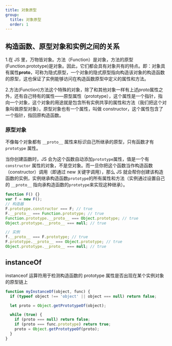 ```yaml
---
title: 对象原型
group:
  title: 对象原型
  order: 1
---
```


## 构造函数、原型对象和实例之间的关系

1.在 JS 里，万物皆对象。方法（Function）是对象，方法的原型(Function.prototype)是对象。因此，它们都会具有对象共有的特点。即：对象具有属性**proto**，可称为隐式原型，一个对象的隐式原型指向构造该对象的构造函数的原型，这也保证了实例能够访问在构造函数原型中定义的属性和方法。

2.方法(Function)方法这个特殊的对象，除了和其他对象一样有上述*proto*属性之外，还有自己特有的属性——原型属性（prototype），这个属性是一个指针，指向一个对象，这个对象的用途就是包含所有实例共享的属性和方法（我们把这个对象叫做原型对象）。原型对象也有一个属性，叫做 constructor，这个属性包含了一个指针，指回原构造函数。

### 原型对象

不像每个对象都有 `__proto__` 属性来标识自己所继承的原型，只有函数才有 `prototype` 属性。

当你创建函数时，JS 会为这个函数自动添加`prototype`属性，值是一个有 `constructor` 属性的对象，不是空对象。而一旦你把这个函数当作构造函数（constructor）调用（即通过 new 关键字调用），那么 JS 就会帮你创建该构造函数的实例，实例继承构造函数`prototype`的所有属性和方法（实例通过设置自己的 `__proto__` 指向承构造函数的`prototype`来实现这种继承）。

```js
function F() {}
var f = new F();
// 构造器
F.prototype.constructor === F; // true
F.__proto__ === Function.prototype; // true
Function.prototype.__proto__ === Object.prototype; // true
Object.prototype.__proto__ === null; // true

// 实例
f.__proto__ === F.prototype; // true
F.prototype.__proto__ === Object.prototype; // true
Object.prototype.__proto__ === null; // true
```

## instanceOf

instanceof 运算符用于检测构造函数的 prototype 属性是否出现在某个实例对象的原型链上

```js
function myInstanceOf(object, func) {
  if (typeof object !== 'object' || object === null) return false;

  let proto = Object.getPrototypeOf(object);

  while (true) {
    if (proto === null) return false;
    if (proto === func.prototype) return true;
    proto = Object.getPrototypeOf(proto);
  }
}
```
